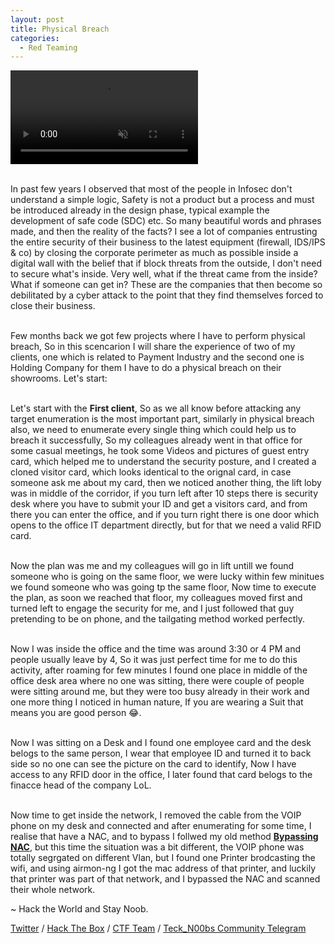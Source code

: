 ```yaml
---
layout: post
title: Physical Breach
categories:
  - Red Teaming
---
```



<div class="background-wrap">
	<video id="video-bg-elem" preload="auto" autoplay="true" loop="loop" muted="muted">
		<Source src="https://media.giphy.com/media/26tn33aiTi1jkl6H6/giphy.mp4" type="video/mp4">
	</video>
</div>


<br>In past few years I observed that most of the people in Infosec don't understand a simple logic, Safety is not a product but a process and must be introduced already in the design phase, typical example the development of safe code (SDC) etc. So many beautiful words and phrases made, and then the reality of the facts? I see a lot of companies entrusting the entire security of their business to the latest equipment (firewall, IDS/IPS & co) by closing the corporate perimeter as much as possible inside a digital wall with the belief that if block threats from the outside, I don't need to secure what's inside. Very well, what if the threat came from the inside? What if someone can get in? These are the companies that then become so debilitated by a cyber attack to the point that they find themselves forced to close their business.

<br>Few months back we got few projects where I have to perform physical breach, So in this scencarion I will share the experience of two of my clients, one which is related to Payment Industry and the second one is Holding Company for them I have to do a physical breach on their showrooms. Let's start:

<br>Let's start with the **First client**, So as we all know before attacking any target enumeration is the most important part, similarly in physical breach also, we need to enumerate every single thing which could help us to breach it successfully, So my colleagues already went in that office for some casual meetings, he took some Videos and pictures of guest entry card, which helped me to understand the security posture, and I created a cloned visitor card, which looks identical to the orignal card, in case someone ask me about my card, then we noticed another thing, the lift loby was in middle of the corridor, if you turn left after 10 steps there is security desk where you have to submit your ID and get a visitors card, and from there you can enter the office, and if you turn right there is one door which opens to the office IT department directly, but for that we need a valid RFID card.

<br>Now the plan was me and my colleagues will go in lift untill we found someone who is going on the same floor, we were lucky within few minitues we found someone who was going tp the same floor, Now time to execute the plan, as soon we reached that floor, my colleagues moved first and turned left to engage the security for me, and I just followed that guy pretending to be on phone, and the tailgating method worked perfectly.

<br>Now I was inside the office and the time was around 3:30 or 4 PM and people usually leave by 4, So it was just perfect time for me to do this activity, after roaming for few minutes I found one place in middle of the office desk area where no one was sitting, there were couple of people were sitting around me, but they were too busy already in their work and one more thing I noticed in human nature, If you are wearing a Suit that means you are good person 😂.

<br>Now I was sitting on a Desk and I found one employee card and the desk belogs to the same person, I wear that employee ID and turned it to back side so no one can see the picture on the card to identify, Now I have access to any RFID door in the office, I later found that card belogs to the finacce head of the company LoL.

<br>Now time to get inside the network, I removed the cable from the VOIP phone on my desk and connected and after enumerating for some time, I realise that have a NAC, and to bypass I follwed my old method **[Bypassing NAC](https://teckk2.github.io/red%20teaming/2019/10/06/Physical-Breach.html)**, but this time the situation was a bit different, the VOIP phone was totally segrgated on different Vlan, but I found one Printer brodcasting the wifi, and using airmon-ng I got the mac address of that printer, and luckily that printer was part of that network, and I bypassed the NAC and scanned their whole network.





<p class="message">
  ~ Hack the World and Stay Noob.
</p>

[Twitter](https://twitter.com/Teck__K2) / [Hack The Box](https://www.hackthebox.eu/profile/966) / [CTF Team](https://ctftime.org/team/20102) /
[Teck_N00bs Community Telegram](https://t.me/Teck_N00bs)

<script src="https://www.hackthebox.eu/badge/966"> </script>
